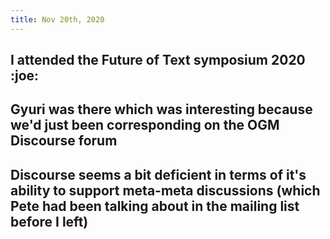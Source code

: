 ```yaml
---
title: Nov 20th, 2020
---
```


## I attended the Future of Text symposium 2020 :joe:
## Gyuri was there which was interesting because we'd just been corresponding on the OGM Discourse forum
## Discourse seems a bit deficient in terms of it's ability to support meta-meta discussions (which Pete had been talking about in the mailing list before I left)
